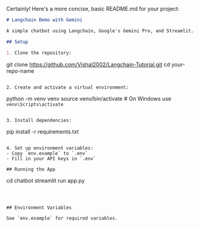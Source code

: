Certainly! Here's a more concise, basic README.md for your project:

```markdown
# Langchain Demo with Gemini

A simple chatbot using Langchain, Google's Gemini Pro, and Streamlit.

## Setup

1. Clone the repository:
   ```
   git clone https://github.com/Vishal2002/Langchain-Tutorial.git
   cd your-repo-name
   ```

2. Create and activate a virtual environment:
   ```
   python -m venv venv
   source venv/bin/activate  # On Windows use `venv\Scripts\activate`
   ```

3. Install dependencies:
   ```
   pip install -r requirements.txt
   ```

4. Set up environment variables:
   - Copy `env.example` to `.env`
   - Fill in your API keys in `.env`

## Running the App

```
cd chatbot
streamlit run app.py
```



## Environment Variables

See `env.example` for required variables.

